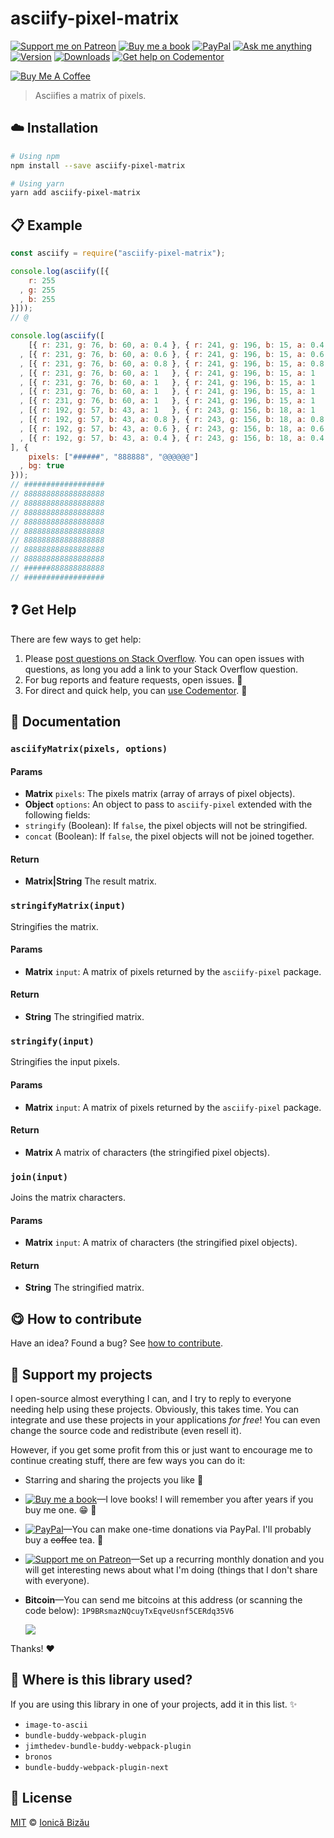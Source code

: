 <!-- Please do not edit this file. Edit the `blah` field in the `package.json` instead. If in doubt, open an issue. -->


















# asciify-pixel-matrix

 [![Support me on Patreon][badge_patreon]][patreon] [![Buy me a book][badge_amazon]][amazon] [![PayPal][badge_paypal_donate]][paypal-donations] [![Ask me anything](https://img.shields.io/badge/ask%20me-anything-1abc9c.svg)](https://github.com/IonicaBizau/ama) [![Version](https://img.shields.io/npm/v/asciify-pixel-matrix.svg)](https://www.npmjs.com/package/asciify-pixel-matrix) [![Downloads](https://img.shields.io/npm/dt/asciify-pixel-matrix.svg)](https://www.npmjs.com/package/asciify-pixel-matrix) [![Get help on Codementor](https://cdn.codementor.io/badges/get_help_github.svg)](https://www.codementor.io/johnnyb?utm_source=github&utm_medium=button&utm_term=johnnyb&utm_campaign=github)

<a href="https://www.buymeacoffee.com/H96WwChMy" target="_blank"><img src="https://www.buymeacoffee.com/assets/img/custom_images/yellow_img.png" alt="Buy Me A Coffee"></a>







> Asciifies a matrix of pixels.

















## :cloud: Installation

```sh
# Using npm
npm install --save asciify-pixel-matrix

# Using yarn
yarn add asciify-pixel-matrix
```













## :clipboard: Example



```js
const asciify = require("asciify-pixel-matrix");

console.log(asciify([{
    r: 255
  , g: 255
  , b: 255
}]));
// @

console.log(asciify([
    [{ r: 231, g: 76, b: 60, a: 0.4 }, { r: 241, g: 196, b: 15, a: 0.4 }, { r: 52, g: 152, b: 219, a: 0.4 }]
  , [{ r: 231, g: 76, b: 60, a: 0.6 }, { r: 241, g: 196, b: 15, a: 0.6 }, { r: 52, g: 152, b: 219, a: 0.6 }]
  , [{ r: 231, g: 76, b: 60, a: 0.8 }, { r: 241, g: 196, b: 15, a: 0.8 }, { r: 52, g: 152, b: 219, a: 0.8 }]
  , [{ r: 231, g: 76, b: 60, a: 1   }, { r: 241, g: 196, b: 15, a: 1   }, { r: 52, g: 152, b: 219, a: 1   }]
  , [{ r: 231, g: 76, b: 60, a: 1   }, { r: 241, g: 196, b: 15, a: 1   }, { r: 52, g: 152, b: 219, a: 1   }]
  , [{ r: 231, g: 76, b: 60, a: 1   }, { r: 241, g: 196, b: 15, a: 1   }, { r: 52, g: 152, b: 219, a: 1   }]
  , [{ r: 231, g: 76, b: 60, a: 1   }, { r: 241, g: 196, b: 15, a: 1   }, { r: 52, g: 152, b: 219, a: 1   }]
  , [{ r: 192, g: 57, b: 43, a: 1   }, { r: 243, g: 156, b: 18, a: 1   }, { r: 41, g: 128, b: 185, a: 1   }]
  , [{ r: 192, g: 57, b: 43, a: 0.8 }, { r: 243, g: 156, b: 18, a: 0.8 }, { r: 41, g: 128, b: 185, a: 0.8 }]
  , [{ r: 192, g: 57, b: 43, a: 0.6 }, { r: 243, g: 156, b: 18, a: 0.6 }, { r: 41, g: 128, b: 185, a: 0.6 }]
  , [{ r: 192, g: 57, b: 43, a: 0.4 }, { r: 243, g: 156, b: 18, a: 0.4 }, { r: 41, g: 128, b: 185, a: 0.4 }]
], {
    pixels: ["######", "888888", "@@@@@@"]
  , bg: true
}));
// ##################
// 888888888888888888
// 888888888888888888
// 888888888888888888
// 888888888888888888
// 888888888888888888
// 888888888888888888
// 888888888888888888
// 888888888888888888
// ######888888888888
// ##################
```











## :question: Get Help

There are few ways to get help:



 1. Please [post questions on Stack Overflow](https://stackoverflow.com/questions/ask). You can open issues with questions, as long you add a link to your Stack Overflow question.
 2. For bug reports and feature requests, open issues. :bug:
 3. For direct and quick help, you can [use Codementor](https://www.codementor.io/johnnyb). :rocket:





## :memo: Documentation


### `asciifyMatrix(pixels, options)`

#### Params

- **Matrix** `pixels`: The pixels matrix (array of arrays of pixel objects).
- **Object** `options`: An object to pass to `asciify-pixel` extended with the following fields:
 - `stringify` (Boolean): If `false`, the pixel objects will not be stringified.
 - `concat` (Boolean): If `false`, the pixel objects will not be joined together.

#### Return
- **Matrix|String** The result matrix.

### `stringifyMatrix(input)`
Stringifies the matrix.

#### Params

- **Matrix** `input`: A matrix of pixels returned by the `asciify-pixel` package.

#### Return
- **String** The stringified matrix.

### `stringify(input)`
Stringifies the input pixels.

#### Params

- **Matrix** `input`: A matrix of pixels returned by the `asciify-pixel` package.

#### Return
- **Matrix** A matrix of characters (the stringified pixel objects).

### `join(input)`
Joins the matrix characters.

#### Params

- **Matrix** `input`: A matrix of characters (the stringified pixel objects).

#### Return
- **String** The stringified matrix.














## :yum: How to contribute
Have an idea? Found a bug? See [how to contribute][contributing].


## :sparkling_heart: Support my projects
I open-source almost everything I can, and I try to reply to everyone needing help using these projects. Obviously,
this takes time. You can integrate and use these projects in your applications *for free*! You can even change the source code and redistribute (even resell it).

However, if you get some profit from this or just want to encourage me to continue creating stuff, there are few ways you can do it:


 - Starring and sharing the projects you like :rocket:
 - [![Buy me a book][badge_amazon]][amazon]—I love books! I will remember you after years if you buy me one. :grin: :book:
 - [![PayPal][badge_paypal]][paypal-donations]—You can make one-time donations via PayPal. I'll probably buy a ~~coffee~~ tea. :tea:
 - [![Support me on Patreon][badge_patreon]][patreon]—Set up a recurring monthly donation and you will get interesting news about what I'm doing (things that I don't share with everyone).
 - **Bitcoin**—You can send me bitcoins at this address (or scanning the code below): `1P9BRsmazNQcuyTxEqveUsnf5CERdq35V6`

    ![](https://i.imgur.com/z6OQI95.png)


Thanks! :heart:
















## :dizzy: Where is this library used?
If you are using this library in one of your projects, add it in this list. :sparkles:

 - `image-to-ascii`
 - `bundle-buddy-webpack-plugin`
 - `jimthedev-bundle-buddy-webpack-plugin`
 - `bronos`
 - `bundle-buddy-webpack-plugin-next`











## :scroll: License

[MIT][license] © [Ionică Bizău][website]






[license]: /LICENSE
[website]: https://ionicabizau.net
[contributing]: /CONTRIBUTING.md
[docs]: /DOCUMENTATION.md
[badge_patreon]: https://ionicabizau.github.io/badges/patreon.svg
[badge_amazon]: https://ionicabizau.github.io/badges/amazon.svg
[badge_paypal]: https://ionicabizau.github.io/badges/paypal.svg
[badge_paypal_donate]: https://ionicabizau.github.io/badges/paypal_donate.svg
[patreon]: https://www.patreon.com/ionicabizau
[amazon]: http://amzn.eu/hRo9sIZ
[paypal-donations]: https://www.paypal.com/cgi-bin/webscr?cmd=_s-xclick&hosted_button_id=RVXDDLKKLQRJW
